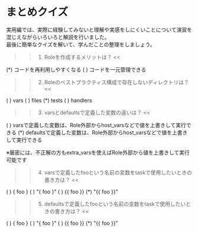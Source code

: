 # まとめクイズ

実用編では、実際に経験してみないと理解や実感をしにくいことについて演習を混じえながらいろいろと解説を行いました。  
最後に簡単なクイズを解いて、学んだことの整理をしましょう。

>>1. Roleを作成するメリットは？ <<

(*) コードを再利用しやすくなる
( ) コードを一元管理できる

>>2. Roleのベストプラクティス構成で存在しないディレクトリは？ <<

( ) vars
( ) files
(*) tests
( ) handlers

>>3. varsとdefaultsで定義した変数の違いは？ <<

( ) varsで定義した変数は、Role外部からhost_varsなどで値を上書きして実行できる
(*) defaultsで定義した変数は、Role外部からhost_varsなどで値を上書きして実行できる

※厳密には、不正解の方もextra_varsを使えばRole外部から値を上書きして実行可能です

>>4. varsで定義したfooという名前の変数をtaskで使用したいときの書き方は？ <<

( ) { foo }
( ) "{ foo }"
( ) {{ foo }}
(*) "{{ foo }}"

>>5. defaultsで定義したfooという名前の変数をtaskで使用したいときの書き方は？ <<

( ) { foo }
( ) "{ foo }"
( ) {{ foo }}
(*) "{{ foo }}"
